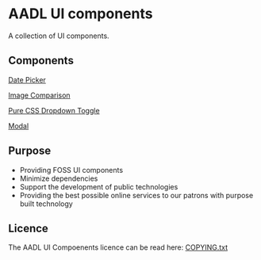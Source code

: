 # AADL UI components

A collection of UI components.


## Components

[Date Picker](components/aadl-date-picker/README.md)

[Image Comparison](components/aadl-comparison/README.md)

[Pure CSS Dropdown Toggle](components/aadl-css-toggle/README.md)

[Modal](components/aadl-modal/README.md)


## Purpose

 - Providing FOSS UI components
 - Minimize dependencies
 - Support the development of public technologies
 - Providing the best possible online services to our patrons with purpose built technology

## Licence
The AADL UI Compoenents licence can be read here: [COPYING.txt](COPYING.txt)
